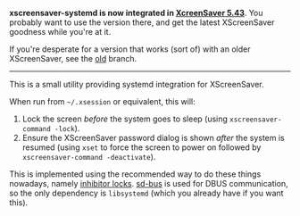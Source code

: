 **xscreensaver-systemd is now integrated in [XcreenSaver 5.43](https://www.jwz.org/blog/2019/07/xscreensaver-5-43/)**. You probably want to use the version there, and get the latest XScreenSaver goodness while you're at it.

If you're desperate for a version that works (sort of) with an older XScreenSaver, see the [old](tree/old) branch.

----

This is a small utility providing systemd integration for XScreenSaver.

When run from `~/.xsession` or equivalent, this will:

1. Lock the screen _before_ the system goes to sleep (using `xscreensaver-command -lock`).
2. Ensure the XScreenSaver password dialog is shown _after_ the system is resumed (using `xset` to force the screen to power on followed by `xscreensaver-command -deactivate`).

This is implemented using the recommended way to do these things nowadays, namely [inhibitor locks](https://www.freedesktop.org/wiki/Software/systemd/inhibit/). [sd-bus](http://0pointer.net/blog/the-new-sd-bus-api-of-systemd.html) is used for DBUS communication, so the only dependency is `libsystemd` (which you already have if you want this).
